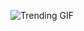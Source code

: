 
<!-- GIF_SECTION -->
![Trending GIF](https://media4.giphy.com/media/v1.Y2lkPThiYjIxNzcyYjZpNmJ1MnQ2N293a2lzcWE0aTVybmpta3RjaDdjZW4xcDk5azVvdiZlcD12MV9naWZzX3NlYXJjaCZjdD1n/Ah9o4OswzOuFSRUN57/giphy.gif)
<!-- END_GIF_SECTION -->
